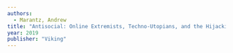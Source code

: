 ```yaml
---
authors:
  - Marantz, Andrew
title: "Antisocial: Online Extremists, Techno-Utopians, and the Hijacking of the American Conversation"
year: 2019
publisher: "Viking"
---
```

